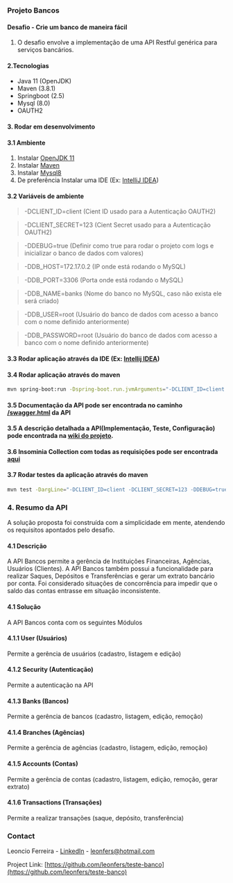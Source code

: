 ### Projeto Bancos
#### Desafio - Crie um banco de maneira fácil
1. O desafio envolve a implementação de uma API Restful genérica para serviços bancários.

#### 2.Tecnologias
* Java 11 (OpenJDK)
* Maven (3.8.1)
* Springboot (2.5)
* Mysql (8.0)
* OAUTH2

#### 3. Rodar em desenvolvimento
#### 3.1 Ambiente
1. Instalar [OpenJDK 11](https://openjdk.java.net/install/) 
2. Instalar [Maven](https://maven.apache.org/install.html)
3. Instalar [Mysql8](https://dev.mysql.com/downloads/)
4. De preferência Instalar uma IDE (Ex: [IntelliJ IDEA](https://www.jetbrains.com/idea/download/))

#### 3.2 Variáveis de ambiente
>-DCLIENT_ID=client  (Cient ID usado para a Autenticação OAUTH2)

>-DCLIENT_SECRET=123 (Cient Secret usado para a Autenticação OAUTH2)

>-DDEBUG=true  (Definir como true para rodar o projeto com logs e inicializar o banco de dados com valores)

>-DDB_HOST=172.17.0.2 (IP onde está rodando o MySQL)

>-DDB_PORT=3306 (Porta onde está rodando o MySQL)

>-DDB_NAME=banks (Nome do banco no MySQL, caso não exista ele será criado)

>-DDB_USER=root (Usuário do banco de dados com acesso a banco com o nome definido anteriormente)

>-DDB_PASSWORD=root (Usuário do banco de dados com acesso a banco com o nome definido anteriormente)

#### 3.3 Rodar aplicação através da IDE (Ex: [Intellij IDEA](https://www.jetbrains.com/help/idea/spring-boot.html))
#### 3.4 Rodar aplicação através do maven
```bash
mvn spring-boot:run -Dspring-boot.run.jvmArguments="-DCLIENT_ID=client -DCLIENT_SECRET=123 -DDEBUG=true -DDB_HOST=172.17.0.2 -DDB_PORT=3306 -DDB_NAME=banks -DDB_USER=root -DDB_PASSWORD=root"
```

#### 3.5 Documentação da API pode ser encontrada no caminho [/swagger.html](http://localhost:8000/swagger.html) da API

#### 3.5 A descrição detalhada a API(Implementação, Teste, Configuração) pode encontrada na [wiki do projeto](https://github.com/leonfers/teste-banco/wiki).

#### 3.6 Insominia Collection com todas as requisições pode ser encontrada [aqui](https://github.com/leonfers/teste-banco/blob/main/src/Insomnia%20Collection%20API)

#### 3.7 Rodar testes da aplicação através do maven
```bash
mvn test -DargLine="-DCLIENT_ID=client -DCLIENT_SECRET=123 -DDEBUG=true -DDB_HOST=172.17.0.2 -DDB_PORT=3306 -DDB_NAME=banks -DDB_USER=root -DDB_PASSWORD=root"
```

### 4. Resumo da API
A solução proposta foi construída com a simplicidade em mente, atendendo os requisitos apontados pelo desafio.

#### 4.1 Descrição
A API Bancos permite a gerência de Instituições Financeiras, Agências, Usuários (Clientes).
A API Bancos também possui a funcionalidade para realizar Saques, Depósitos e Transferências e gerar um extrato bancário por conta.
Foi considerado situações de concorrência para impedir que o saldo das contas entrasse em situação inconsistente.

#### 4.1 Solução
A API Bancos conta com os seguintes Módulos

#### 4.1.1 User (Usuários)
Permite a gerência de usuários (cadastro, listagem e edição)
#### 4.1.2 Security (Autenticação)
Permite a autenticação na API
#### 4.1.3 Banks (Bancos)
Permite a gerência de bancos (cadastro, listagem, edição, remoção)
#### 4.1.4 Branches (Agências)
Permite a gerência de agências (cadastro, listagem, edição, remoção)
#### 4.1.5 Accounts (Contas)
Permite a gerência de contas (cadastro, listagem, edição, remoção, gerar extrato)
#### 4.1.6 Transactions (Transações)
Permite a realizar transações (saque, depósito, transferência)

<!-- CONTACT -->
### Contact

Leoncio Ferreira - [LinkedIn](https://www.linkedin.com/in/leoncio-ferreira/) - leonfers@hotmail.com

Project Link: [https://github.com/leonfers/teste-banco](https://github.com/leonfers/teste-banco)